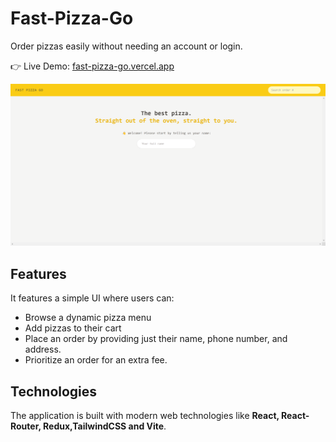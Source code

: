 # Fast-Pizza-Go

Order pizzas easily without needing an account or login.

👉 Live Demo: [fast-pizza-go.vercel.app](https://fast-pizza-go.vercel.app)

![alt text](public/Fast-Pizza-Go-1.png)

## Features

It features a simple UI where users can:

- Browse a dynamic pizza menu
- Add pizzas to their cart
- Place an order by providing just their name, phone number, and address.
- Prioritize an order for an extra fee.

## Technologies

The application is built with modern web technologies like **React, React-Router, Redux,TailwindCSS and Vite**.
